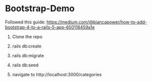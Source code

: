 # Bootstrap-Demo

Followed this guide: https://medium.com/@biancapower/how-to-add-bootstrap-4-to-a-rails-5-app-650118459a1e

1) Clone the repo

2) rails db:create

3) rails db:migrate

4) rails db:seed

5) navigate to http://localhost:3000/categories
